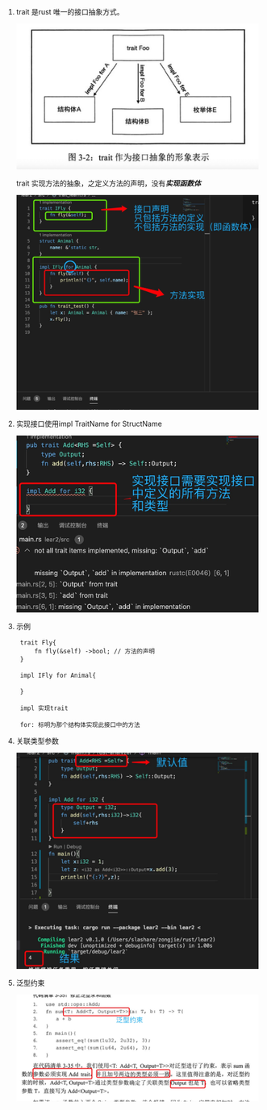 1. trait 是rust 唯一的接口抽象方式。

   ![avatar](../assets/trait-1.jpg)

   trait 实现方法的抽象，之定义方法的声明，没有***实现函数体***

   ![avatar](../assets/trait.jpg)

2. 实现接口使用impl TraitName for StructName

   ![avatar](../assets/trait-2.jpg)

3. 示例

        trait Fly{
            fn fly(&self) ->bool; // 方法的声明
        }

        impl IFly for Animal{

        }

        impl 实现trait

        for: 标明为那个结构体实现此接口中的方法

3. 关联类型参数

   ![avatar](../assets/trait-3.jpg)

4. 泛型约束

   ![avatar](../assets/trait-4.jpg)
